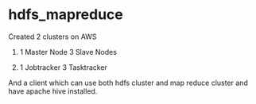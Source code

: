 # hdfs_mapreduce
Created 2 clusters on AWS
1. 1 Master Node
   3 Slave Nodes
   
2. 1 Jobtracker
   3 Tasktracker
   
And a client which can use both hdfs cluster and map reduce cluster and have apache hive installed.
